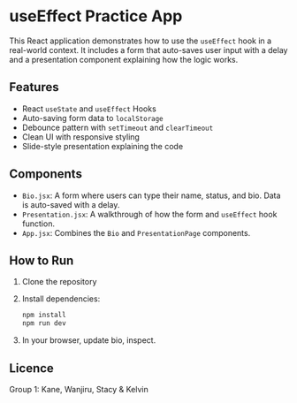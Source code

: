# useEffect Practice App

This React application demonstrates how to use the `useEffect` hook in a real-world context. It includes a form that auto-saves user input with a delay and a presentation component explaining how the logic works.

## Features

- React `useState` and `useEffect` Hooks
- Auto-saving form data to `localStorage`
- Debounce pattern with `setTimeout` and `clearTimeout`
- Clean UI with responsive styling
- Slide-style presentation explaining the code

## Components

- `Bio.jsx`: A form where users can type their name, status, and bio. Data is auto-saved with a delay.
- `Presentation.jsx`: A walkthrough of how the form and `useEffect` hook function.
- `App.jsx`: Combines the `Bio` and `PresentationPage` components.

## How to Run

1. Clone the repository
2. Install dependencies:

   ```bash
   npm install
   npm run dev

3. In your browser, update bio, inspect.  

## Licence 
Group 1: Kane, Wanjiru, Stacy & Kelvin